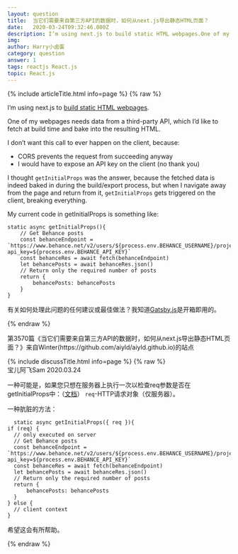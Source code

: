 ```yaml
---
layout: question
title:  当它们需要来自第三方API的数据时，如何从next.js导出静态HTML页面？
date:   2020-03-24T09:32:46.000Z
description: I’m using next.js to build static HTML webpages.One of my webpages needs da...
img: 
author: Harry小卤蛋
category: question
answer: 1
tags: reactjs React.js
topic: React.js
---
```

<div class="article-root">
  <div class="article">
    {% include articleTitle.html info=page %}
    {% raw %}
    <div class="article-content"><p>I’m using next.js to <a href="https://nextjs.org/learn/excel/static-html-export" rel="nofollow noreferrer">build static HTML webpages</a>.</p>

<p>One of my webpages needs data from a third-party API, which I’d like to fetch at build time and bake into the resulting HTML.</p>

<p>I don’t want this call to ever happen on the client, because:</p>

<ul>
<li>CORS prevents the request from succeeding anyway </li>
<li>I would have to expose an API key on the client (no thank you)</li>
</ul>

<p>I thought <code>getInitialProps</code> was the answer, because the fetched data is indeed baked in during the build/export process, but when I navigate away from the page and return from it, <code>getInitialProps</code> gets triggered on the client, breaking everything.</p>

<p>My current code in getInitialProps is something like:</p>

<pre><code>static async getInitialProps(){<font></font>
    // Get Behance posts<font></font>
    const behanceEndpoint = `https://www.behance.net/v2/users/${process.env.BEHANCE_USERNAME}/projects?api_key=${process.env.BEHANCE_API_KEY}`<font></font>
    const behanceRes = await fetch(behanceEndpoint)<font></font>
    let behancePosts = await behanceRes.json()<font></font>
    // Return only the required number of posts<font></font>
    return {<font></font>
        behancePosts: behancePosts<font></font>
    }<font></font>
}<font></font>
</code></pre>

<p><font style="vertical-align: inherit;"><font style="vertical-align: inherit;">有关如何处理此问题的任何建议或最佳做法？</font><font style="vertical-align: inherit;">我知道</font></font><a href="https://www.gatsbyjs.org" rel="nofollow noreferrer"><font style="vertical-align: inherit;"><font style="vertical-align: inherit;">Gatsby.js</font></font></a><font style="vertical-align: inherit;"><font style="vertical-align: inherit;">是开箱即用的。</font></font></p></div>
    {% endraw %}
  </div>
  <p class="winter_mark">第3570篇《当它们需要来自第三方API的数据时，如何从next.js导出静态HTML页面？》来自Winter(https://github.com/aiyld/aiyld.github.io)的站点</p>
  <div class="discuss-wrapper">
    {% include discussTitle.html info=page %}
    {% raw %}
    <div class="discuss-list">
    <div class="discuss-item">
        <div class="discuss-parent">
          <div class="discuss-meta">
            <span class="discuss-user">宝儿阿飞Sam</span>
            <span class="discuss-time">2020.03.24</span>
          </div>
          <div class="discuss-comment"><p><font style="vertical-align: inherit;"><font style="vertical-align: inherit;">一种可能是，如果您只想在服务器上执行一次以检查req参数是否在getInitialProps中：（</font></font><a href="https://github.com/zeit/next.js/" rel="nofollow noreferrer"><font style="vertical-align: inherit;"><font style="vertical-align: inherit;">文档</font></font></a><font style="vertical-align: inherit;"><font style="vertical-align: inherit;">）
 </font></font><code>req</code><font style="vertical-align: inherit;"><font style="vertical-align: inherit;">-HTTP请求对象（仅服务器）。</font></font></p>

<p><font style="vertical-align: inherit;"><font style="vertical-align: inherit;">一种肮脏的方法： </font></font></p>

<pre><code>  static async getInitialProps({ req }){<font></font>
if (req) {<font></font>
  // only executed on server<font></font>
  // Get Behance posts<font></font>
  const behanceEndpoint = `https://www.behance.net/v2/users/${process.env.BEHANCE_USERNAME}/projects?api_key=${process.env.BEHANCE_API_KEY}`<font></font>
  const behanceRes = await fetch(behanceEndpoint)<font></font>
  let behancePosts = await behanceRes.json()<font></font>
  // Return only the required number of posts<font></font>
  return {<font></font>
      behancePosts: behancePosts<font></font>
  }<font></font>
} else {<font></font>
  // client context<font></font>
}<font></font>
</code></pre>

<p><font style="vertical-align: inherit;"><font style="vertical-align: inherit;">希望这会有所帮助。</font></font></p></div>
        </div></div>
    </div>
    {% endraw %}
  </div>
<div>
